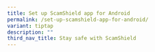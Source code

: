 ```yaml
---
title: Set up ScamShield app for Android
permalink: /set-up-scamshield-app-for-android/
variant: tiptap
description: ""
third_nav_title: Stay safe with ScamShield
---
```

